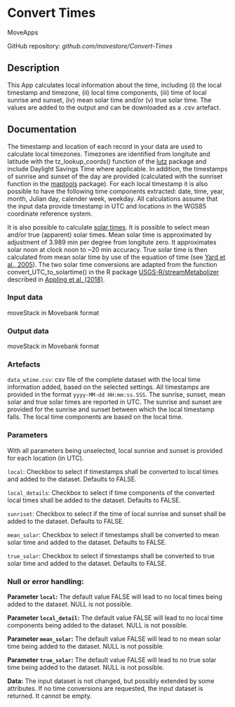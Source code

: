# Convert Times

MoveApps

GitHub repository: *github.com/movestore/Convert-Times*

## Description
This App calculates local information about the time, including (i) the local timestamp and timezone, (ii) local time components, (iii) time of local sunrise and sunset, (iv) mean solar time and/or (v) true solar time. The values are added to the output and can be downloaded as a .csv artefact. 

## Documentation
The timestamp and location of each record in your data are used to calculate local timezones. Timezones are identified from longitute and latitude with the tz_lookup_coords() function of the [lutz](https://cran.r-project.org/web/packages/lutz/index.html) package and include Daylight Savings Time where applicable. In addition, the timestamps of sunrise and sunset of the day are provided (calculated with the sunriset function in the [maptools](https://cran.r-project.org/web/packages/maptools/index.html) package). For each local timestamp it is also possible to have the following time components extracted: date, time, year, month, Julian day, calender week, weekday. All calculations assume that the input data provide timestamp in UTC and locations in the WGS85 coordinate reference system.

It is also possible to calculate [solar times](https://en.wikipedia.org/wiki/Solar_time). It is possible to select mean and/or true (apparent) solar times. Mean solar time is approximated by adjustment of 3.989 min per degree from longitute zero. It approximates solar noon at clock noon to ~20 min accuracy. True solar time is then calculated from mean solar time by use of the equation of time (see [Yard et al., 2005](https://doi.org/10.1016/j.ecolmodel.2004.07.027)). The two solar time conversions are adapted from the function convert_UTC_to_solartime() in the R package [USGS-R/streamMetabolizer](https://github.com/USGS-R/streamMetabolizer) described in [Appling et al. (2018)](https://doi.org/10.1002/2017JG004140).

### Input data
moveStack in Movebank format

### Output data
moveStack in Movebank format

### Artefacts
`data_wtime.csv`: csv file of the complete dataset with the local time information added, based on the selected settings. All timestamps are provided in the format `yyyy-MM-dd HH:mm:ss.SSS`. The sunrise, sunset, mean solar and true solar times are reported in UTC. The sunrise and sunset are provided for the sunrise and sunset between which the local timestamp falls. The local time components are based on the local time.

### Parameters
With all parameters being unselected, local sunrise and sunset is provided for each location (in UTC).

`local`: Checkbox to select if timestamps shall be converted to local times and added to the dataset. Defaults to FALSE.

`local_details`: Checkbox to select if time components of the converted local times shall be added to the dataset. Defaults to FALSE.

`sunriset`: Checkbox to select if the time of local sunrise and sunset shall be added to the dataset. Defaults to FALSE.

`mean_solar`: Checkbox to select if timestamps shall be converted to mean solar time and added to the dataset. Defaults to FALSE.

`true_solar`: Checkbox to select if timestamps shall be converted to true solar time and added to the dataset. Defaults to FALSE.

### Null or error handling:
**Parameter `local`:** The default value FALSE will lead to no local times being added to the dataset. NULL is not possible.

**Parameter `local_detail`:** The default value FALSE will lead to no local time components being added to the dataset. NULL is not possible.

**Parameter `mean_solar`:** The default value FALSE will lead to no mean solar time being added to the dataset. NULL is not possible.

**Parameter `true_solar`:** The default value FALSE will lead to no true solar time being added to the dataset. NULL is not possible.

**Data:** The input dataset is not changed, but possibly extended by some attributes. If no time conversions are requested, the input dataset is returned. It cannot be empty.

